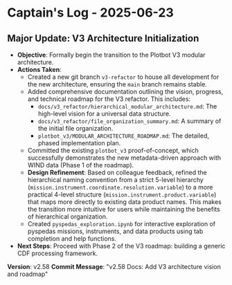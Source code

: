 # Captain's Log - 2025-06-23

## Major Update: V3 Architecture Initialization

- **Objective**: Formally begin the transition to the Plotbot V3 modular architecture.
- **Actions Taken**:
    - Created a new git branch `v3-refactor` to house all development for the new architecture, ensuring the `main` branch remains stable.
    - Added comprehensive documentation outlining the vision, progress, and technical roadmap for the V3 refactor. This includes:
        - `docs/v3_refactor/hierarchical_modular_architecture.md`: The high-level vision for a universal data structure.
        - `docs/v3_refactor/file_organization_summary.md`: A summary of the initial file organization.
        - `plotbot_v3/MODULAR_ARCHITECTURE_ROADMAP.md`: The detailed, phased implementation plan.
    - Committed the existing `plotbot_v3` proof-of-concept, which successfully demonstrates the new metadata-driven approach with WIND data (Phase 1 of the roadmap).
    - **Design Refinement**: Based on colleague feedback, refined the hierarchical naming convention from a strict 5-level hierarchy (`mission.instrument.coordinate.resolution.variable`) to a more practical 4-level structure (`mission.instrument.product.variable`) that maps more directly to existing data product names. This makes the transition more intuitive for users while maintaining the benefits of hierarchical organization.
    - Created `pyspedas_exploration.ipynb` for interactive exploration of pyspedas missions, instruments, and data products using tab completion and help functions.
- **Next Steps**: Proceed with Phase 2 of the V3 roadmap: building a generic CDF processing framework.

**Version**: v2.58
**Commit Message**: "v2.58 Docs: Add V3 architecture vision and roadmap" 